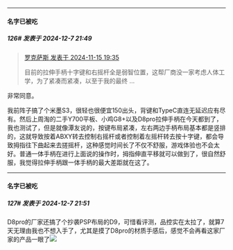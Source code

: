 ﻿
*****

####  名字已被吃  
##### 126#       发表于 2024-12-7 21:49

<blockquote><a href="httphttps://bbs.saraba1st.com/2b/forum.php?mod=redirect&amp;goto=findpost&amp;pid=66704355&amp;ptid=2187742" target="_blank">罗克萨斯 发表于 2024-11-15 19:35</a>

目前的拉伸手柄十字键和右摇杆全是弱智位置，这帮厂商没一家考虑人体工学，为了紧凑而紧凑，以至于我的最终 ...</blockquote>
非常同意。

我前阵子搞了个米墨S3，很轻也很便宜150出头，背键和TypeC直连无延迟应有尽有。然后上周淘的二手Y700平板、小鸡G8+以及D8pro拉伸手柄在今天都到了，我也测试了，但是就像潭友说的，按键布局紧凑，左右两边手柄布局基本都是竖排的，这就导致按着ABXY转去控制右摇杆或者控制着左摇杆转去按十字键，都会导致拇指往下曲起来去搓摇杆，这种感觉时间长了不仅不舒服，游戏体验也不会太好。普通一体手柄在进行上面说的操作时，拇指伸直平移就可以做到了，很自然舒服，我觉得拉伸手柄跟一体手柄的最大差距就在这了。

*****

####  名字已被吃  
##### 127#       发表于 2024-12-7 21:51

D8pro的厂家还搞了个抄袭PSP布局的D9，可惜看评测，品控实在太拉了，就算7天无理由我也不想入手了，尤其是摸了D8pro的材质手感后，感觉不会再看这家厂家的产品一眼了<img src="https://static.saraba1st.com/image/smiley/face2017/018.png" referrerpolicy="no-referrer">

